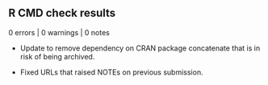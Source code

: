 ## R CMD check results

0 errors | 0 warnings | 0 notes

- Update to remove dependency on CRAN package concatenate that is in risk of being archived.

- Fixed URLs that raised NOTEs on previous submission.
